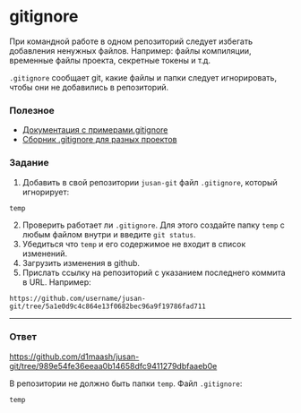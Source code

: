 # gitignore

При командной работе в одном репозиторий следует избегать добавления ненужных файлов. Например: файлы компиляции, временные файлы проекта, секретные токены и т.д.

`.gitignore` сообщает git, какие файлы и папки следует игнорировать, чтобы они не добавились в репозиторий.

### Полезное

- [Документация с примерами.gitignore](https://git-scm.com/book/ru/v2/%D0%9E%D1%81%D0%BD%D0%BE%D0%B2%D1%8B-Git-%D0%97%D0%B0%D0%BF%D0%B8%D1%81%D1%8C-%D0%B8%D0%B7%D0%BC%D0%B5%D0%BD%D0%B5%D0%BD%D0%B8%D0%B9-%D0%B2-%D1%80%D0%B5%D0%BF%D0%BE%D0%B7%D0%B8%D1%82%D0%BE%D1%80%D0%B8%D0%B9#r_ignoring)
- [Сборник .gitignore для разных проектов](https://github.com/github/gitignore)

### Задание

1. Добавить в свой репозитории `jusan-git` файл `.gitignore`, который игнорирует:

```
temp
```

2. Проверить работает ли `.gitignore`. Для этого создайте папку `temp` с любым файлом внутри и введите `git status`.
3. Убедиться что `temp` и его содержимое не входит в список изменений.
4. Загрузить изменения в github.
5. Прислать ссылку на репозиторий c указанием последнего коммита в URL. Например:

```
https://github.com/username/jusan-git/tree/5a1e0d9c4c864e13f0682bec96a9f19786fad711
```

---

### Ответ
https://github.com/d1maash/jusan-git/tree/989e54fe36eeaa0b14658dfc9411279dbfaaeb0e

В репозитории не должно быть папки `temp`. Файл `.gitignore`:

```
temp
```
